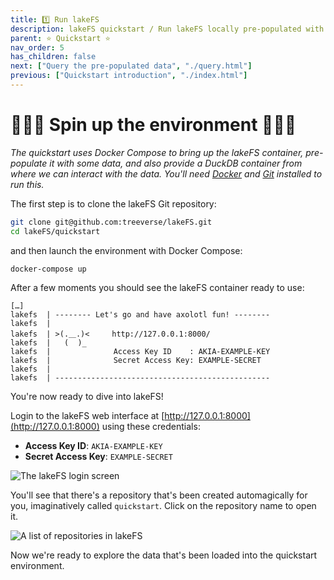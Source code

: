 ```yaml
---
title: 1️⃣ Run lakeFS
description: lakeFS quickstart / Run lakeFS locally pre-populated with a sample repository and data under Docker Compose
parent: ⭐ Quickstart ⭐
nav_order: 5
has_children: false
next: ["Query the pre-populated data", "./query.html"]
previous: ["Quickstart introduction", "./index.html"]
---
```


# 👩🏻‍💻 Spin up the environment 👨🏻‍💻

_The quickstart uses Docker Compose to bring up the lakeFS container, pre-populate it with some data, and also provide a DuckDB container from where we can interact with the data. You'll need [Docker](https://docs.docker.com/get-docker/) and [Git](https://git-scm.com/book/en/v2/Getting-Started-Installing-Git) installed to run this._

The first step is to clone the lakeFS Git repository:

```bash
git clone git@github.com:treeverse/lakeFS.git
cd lakeFS/quickstart
```

and then launch the environment with Docker Compose:

```bash
docker-compose up
```

After a few moments you should see the lakeFS container ready to use: 

```
[…]
lakefs  | -------- Let's go and have axolotl fun! --------
lakefs  |
lakefs  | >(.＿.)<     http://127.0.0.1:8000/
lakefs  |   (  )_
lakefs  |              Access Key ID    : AKIA-EXAMPLE-KEY
lakefs  |              Secret Access Key: EXAMPLE-SECRET
lakefs  |
lakefs  | ------------------------------------------------
```

You're now ready to dive into lakeFS! 

Login to the lakeFS web interface at [http://127.0.0.1:8000](http://127.0.0.1:8000) using these credentials:

* **Access Key ID**: `AKIA-EXAMPLE-KEY`
* **Secret Access Key**: `EXAMPLE-SECRET`

<img src="/assets/img/quickstart/lakefs-login-screen.png" alt="The lakeFS login screen" class="quickstart"/>

You'll see that there's a repository that's been created automagically for you, imaginatively called `quickstart`. Click on the repository name to open it.

<img src="/assets/img/quickstart/repo-list.png" alt="A list of repositories in lakeFS" class="quickstart"/>

Now we're ready to explore the data that's been loaded into the quickstart environment. 